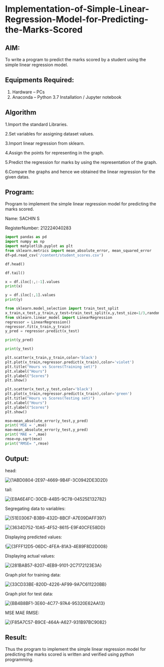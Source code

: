 # Implementation-of-Simple-Linear-Regression-Model-for-Predicting-the-Marks-Scored

## AIM:
To write a program to predict the marks scored by a student using the simple linear regression model.

## Equipments Required:
1. Hardware – PCs
2. Anaconda – Python 3.7 Installation / Jupyter notebook

## Algorithm
1.Import the standard Libraries.

2.Set variables for assigning dataset values.

3.Import linear regression from sklearn.

4.Assign the points for representing in the graph.

5.Predict the regression for marks by using the representation of the graph.

6.Compare the graphs and hence we obtained the linear regression for the given datas.

## Program:
Program to implement the simple linear regression model for predicting the marks scored.

Name: SACHIN S

RegisterNumber: 212224040283

```python
import pandas as pd
import numpy as np
import matplotlib.pyplot as plt
from sklearn.metrics import mean_absolute_error, mean_squared_error
df=pd.read_csv('/content/student_scores.csv')

df.head()

df.tail()

x = df.iloc[:,:-1].values
print(x)

y = df.iloc[:,1].values
print(y)

from sklearn.model_selection import train_test_split
x_train,x_test,y_train,y_test=train_test_split(x,y,test_size=1/3,random_state=0)
from sklearn.linear_model import LinearRegression
regressor = LinearRegression()
regressor.fit(x_train,y_train)
y_pred = regressor.predict(x_test)

print(y_pred)

print(y_test)

plt.scatter(x_train,y_train,color='black')
plt.plot(x_train,regressor.predict(x_train),color='violet')
plt.title("Hours vs Scores(Training set)")
plt.xlabel("Hours")
plt.ylabel("Scores")
plt.show()

plt.scatter(x_test,y_test,color='black')
plt.plot(x_train,regressor.predict(x_train),color='green')
plt.title("Hours vs Scores(Testing set)")
plt.xlabel("Hours")
plt.ylabel("Scores")
plt.show()

mse=mean_absolute_error(y_test,y_pred)
print('MSE = ',mse)
mae=mean_absolute_error(y_test,y_pred)
print('MAE = ',mae)
rmse=np.sqrt(mse)
print("RMSE= ",rmse)
```

## Output:
head:

![{1ABD0804-2E97-4669-9B4F-3C0942DE3D2D}](https://github.com/user-attachments/assets/39e38f1b-56e2-4fd7-b22d-c15bcf434ab8)

tail:

![{E8A6E4FC-30CB-44B5-9C78-04525E132782}](https://github.com/user-attachments/assets/83c13f2e-721f-4c2a-b34d-809a00aa36d6)


Segregating data to variables:

![{51E03067-B3B9-432D-8BCF-A7E09DAFF397}](https://github.com/user-attachments/assets/091a1829-6201-4aaf-96de-bcf0d33ac744)

![{3634D752-10A5-4F52-8615-E9F40CFE58DD}](https://github.com/user-attachments/assets/ce8608cc-3a45-44cc-98bf-6f960168f264)

Displaying predicted values:

!![{3FFF12D5-06DC-4FEA-81A3-4E89F8D2D008}](https://github.com/user-attachments/assets/3f5ae6f8-f94f-49d9-8b28-1f1219e74779)


Displaying actual values:

![{281BAB57-8207-4EB9-9101-2C7172123E3A}](https://github.com/user-attachments/assets/fba7c58c-b9cb-444a-99ac-20c977cfabff)

Graph plot for training data:

![{33CD33BE-820D-4226-AF99-9A7C611220BB}](https://github.com/user-attachments/assets/d8fc522b-e564-4966-920a-e3800b771b3b)

Graph plot for test data:

![{BB4B8BF1-3E60-4C77-97A4-95320E62AA13}](https://github.com/user-attachments/assets/f4785621-e29d-4677-a08e-467def4f54b3)

MSE MAE RMSE:

![{F85A7C57-B9CE-464A-A627-931B97BC9082}](https://github.com/user-attachments/assets/49ea0a67-859a-4638-b63b-0824b3702baa)



## Result:
Thus the program to implement the simple linear regression model for predicting the marks scored is written and verified using python programming.
